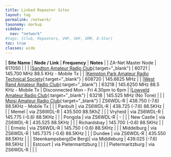 ```yaml
---
title: Linked Repeater Sites
layout: tag
permalink: /network/
taxonomy: markup
sidebar:
  nav: "network"
#tags: [Club, Repeaters, VHF, UHF, DMR, D-Star]
toc: true
classes: wide
---
```

| **Site Name** | **Node / Link** | **Frequency** | **Notes** |
| ZA-Net Master Node | 617050 | | |
|[Sandton Amateur Radio Club](https://www.zs6stn.org.za/){:target="_blank"} | 60721 | 145.700 MHz 88.5 KHz - Mobile Tx | |
|[Kempton Park Amateur Radio Technical Society](https://zs6kts.co.za/){:target="_blank"} | 608720 | 145.6625 MHz | |
|[West Rand Amateur Radio Club](https://www.zs6wr.co.za/){:target="_blank"} | 63218 | 145.6250 MHz 88.5 KHz - Mobile Tx | Disconnected Mon - Fri 4.30pm to 6pm |
|[Lowveld Amateur Radio Club](https://www.facebook.com/ZS6LOW/){:target="_blank"} | 63218 |  145.525 MHz (No Tone) | |
| [Mpisi Amateur Radio Club](https://www.facebook.com/groups/848835003502702/){:target="_blank"} | ZS6WDL-R | 438.750 (-7.6) 88.5KHz - Mobile Tx | |
| Panbult | via ZS6WDL-R | 438.725 (-7.6) 88.5KHz | |
| Memel | via ZS6WDL-R | 435.500 88.5KhZ | |
| Vryheid | via ZS6WDL-R | 145.775 (-0.6) 88.5KHz | |
| Pongola | via ZS6WDL-R | - | |
| New Castle | via ZS6WDL-R | 435.525 88.5KHz | |
| Richardsbay  | 145.700 (-0.6) 88.5KHz | | |
| Ermelo  | via ZS6WDL-R | 145.750 (-0.6) 88.5KHz | |
| Middelburg  | via ZS6WDL-R | 145.7375 (-0.6) 88.5KHz | |
| Dundee | via ZS6WDL-R | 435.550 88.5KHz | |
| Steenkampsberg(De Berg)| via Middleburg | 439.025 (-7.6) 88.5KHz | |
| Estcourt  | via Pietermaritzburg | | |
| Pietermaritzburg  | via ZS6WDL-R | |  |
